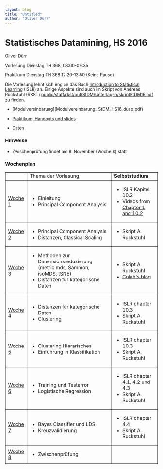 ```yaml
---
layout: blog
title: "Untitled"
author: "Oliver Dürr"
---
```



# Statistisches Datamining, HS 2016

Oliver Dürr

Vorlesung Dienstag TH 368, 08:00-09:35

Praktikum Dienstag TH 368  12:20-13:50 (Keine Pause)



Die Vorlesung lehnt sich eng an das Buch [Introduction to Statistical Learning](https://www.r-bloggers.com/in-depth-introduction-to-machine-learning-in-15-hours-of-expert-videos/
) (ISLR) an. Einige Aspekte sind auch im Skript von Andreas Ruckstuhl (RKST) [public/staff/rkst/out/StDM/Unterlagen/skriptStDM16.pdf](smb://shared.zhaw.ch/public/staff/rkst/out/StDM/Unterlagen/skriptStDM16.pdf) zu finden. 

* [Modulvereinbarung](Modulvereinbarung_ StDM_HS16_dueo.pdf)

* [Praktikum, Handouts und slides](aufgaben.html)

* [Daten](https://www.dropbox.com/sh/zlwy3cgo3ffaga2/AADIRQ1frLjCvj8kC2lY0boEa?dl=0)


### Hinweise
* Zwischenprüfung findet am 8. November (Woche 8) statt


### Wochenplan 
<table border="1" style="vertical-align: top">

<tr>
<td></td>
<td>Thema der Vorlesung</td>
<td><strong>Selbststudium</strong></td>
</tr>

<tr>
<td><a href="woche1">Woche 1</a></td>
<td>
	<ul>
		<li><span>Einleitung</span></li>
		<li><span>Principal Component Analysis</span></li>
	</ul>
</td>
<td>
<ul>
<li>ISLR Kapitel 10.2</span></li>
<li>
	Videos from <a href="https://www.r-bloggers.com/in-depth-introduction-to-machine-learning-in-15-hours-of-expert-videos/">
	Chapter 1 and 10.2</a>
</li>
</ul>
</td>
</tr>


<tr>
<td><a href="woche2">Woche 2</a></td>
<td>
	<ul>
		<li><span>Principal Component Analysis</span></li>
		<li><span>Distanzen, Classical Scaling</span></li>
	</ul>
</td>
<td>
<ul>
<li>Skript A. Ruckstuhl</span></li>

</ul>
</td>
</tr>

<tr>
<td><a href="woche3">Woche 3</a></td>
<td>
	<ul>
		<li><span>Methoden zur Dimensionsreduzierung (metric mds, Sammon, isoMDS, tSNE)</span></li>
		<li><span>Distanzen für kategorische Daten</span></li>
	</ul>
</td>
<td>
<ul>
<li>Skript A. Ruckstuhl</span></li>
<li><a href="http://colah.github.io/posts/2014-10-Visualizing-MNIST/">Colah's blog</a></span></li>
</ul>
</td>
</tr>


<tr>
<td><a href="woche4">Woche 4</a></td>
<td>
	<ul>
		<li><span>Distanzen für kategorische Daten</span></li>
		<li><span>Clustering</span></li>
	</ul>
</td>
<td>
<ul>
<li>ISLR chapter 10.3</li>
<li>Skript A. Ruckstuhl</span></li>
</ul>
</td>
</tr>


<tr>
<td><a href="woche5">Woche 5</a></td>
<td>
	<ul>
		<li><span>Clustering Hierarisches</span></li>
		<li><span>Einführung in Klassifikation</span></li>
	</ul>
</td>
<td>
<ul>
<li>ISLR chapter 10.3</li>
<li>Skript A. Ruckstuhl</span></li>
</ul>
</td>
</tr>


<tr>
<td><a href="woche6">Woche 6</a></td>
<td>
	<ul>
		<li><span>Training und Testerror</span></li>
		<li><span>Logistische Regression</span></li>
	</ul>
</td>
<td>
<ul>
<li>ISLR chapter 4.1, 4.2 und 4.3</li>
<li>Skript A. Ruckstuhl</span></li>
</ul>
</td>
</tr>


<tr>
<td><a href="woche7">Woche 7</a></td>
<td>
	<ul>
		<li><span>Bayes Classifier und LDS</span></li>
		<li><span>Kreuzvalidierung</span></li>
	</ul>
</td>
<td>
<ul>
<li>ISLR chapter 4.4</li>
<li>Skript A. Ruckstuhl</span></li>
</ul>
</td>
</tr>

<tr>
<td><a href="woche7">Woche 8</a></td>
<td>
	<ul>
		<li><span>Zwischenprüfung</li>
	</ul>
</td>
<td>

</td>
</tr>


</table>
